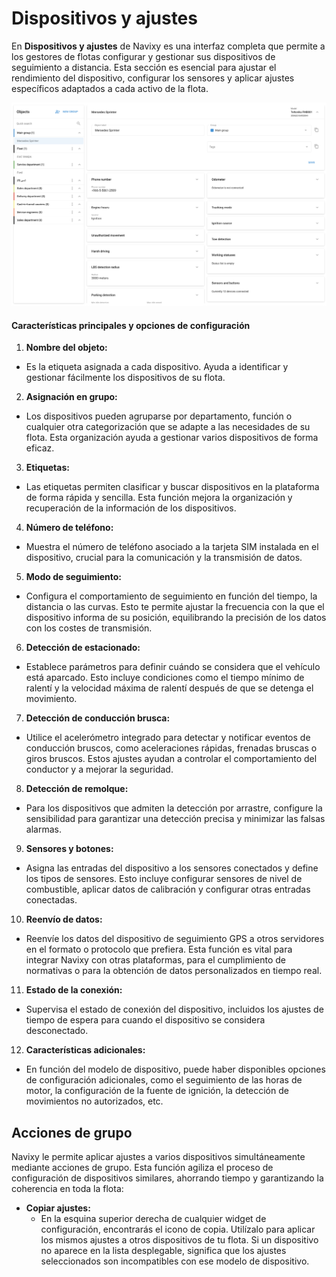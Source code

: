 # Dispositivos y ajustes

En **Dispositivos y ajustes** de Navixy es una interfaz completa que permite a los gestores de flotas configurar y gestionar sus dispositivos de seguimiento a distancia. Esta sección es esencial para ajustar el rendimiento del dispositivo, configurar los sensores y aplicar ajustes específicos adaptados a cada activo de la flota.

![image-20240814-225942.png](../attachments/image-20240814-225942.png)

#### Características principales y opciones de configuración

1. **Nombre del objeto:**

* Es la etiqueta asignada a cada dispositivo. Ayuda a identificar y gestionar fácilmente los dispositivos de su flota.

2. **Asignación en grupo:**

* Los dispositivos pueden agruparse por departamento, función o cualquier otra categorización que se adapte a las necesidades de su flota. Esta organización ayuda a gestionar varios dispositivos de forma eficaz.

3. **Etiquetas:**

* Las etiquetas permiten clasificar y buscar dispositivos en la plataforma de forma rápida y sencilla. Esta función mejora la organización y recuperación de la información de los dispositivos.

4. **Número de teléfono:**

* Muestra el número de teléfono asociado a la tarjeta SIM instalada en el dispositivo, crucial para la comunicación y la transmisión de datos.

5. **Modo de seguimiento:**

* Configura el comportamiento de seguimiento en función del tiempo, la distancia o las curvas. Esto te permite ajustar la frecuencia con la que el dispositivo informa de su posición, equilibrando la precisión de los datos con los costes de transmisión.

6. **Detección de estacionado:**

* Establece parámetros para definir cuándo se considera que el vehículo está aparcado. Esto incluye condiciones como el tiempo mínimo de ralentí y la velocidad máxima de ralentí después de que se detenga el movimiento.

7. **Detección de conducción brusca:**

* Utilice el acelerómetro integrado para detectar y notificar eventos de conducción bruscos, como aceleraciones rápidas, frenadas bruscas o giros bruscos. Estos ajustes ayudan a controlar el comportamiento del conductor y a mejorar la seguridad.

8. **Detección de remolque:**

* Para los dispositivos que admiten la detección por arrastre, configure la sensibilidad para garantizar una detección precisa y minimizar las falsas alarmas.

9. **Sensores y botones:**

* Asigna las entradas del dispositivo a los sensores conectados y define los tipos de sensores. Esto incluye configurar sensores de nivel de combustible, aplicar datos de calibración y configurar otras entradas conectadas.

10. **Reenvío de datos:**

* Reenvíe los datos del dispositivo de seguimiento GPS a otros servidores en el formato o protocolo que prefiera. Esta función es vital para integrar Navixy con otras plataformas, para el cumplimiento de normativas o para la obtención de datos personalizados en tiempo real.

11. **Estado de la conexión:**

* Supervisa el estado de conexión del dispositivo, incluidos los ajustes de tiempo de espera para cuando el dispositivo se considera desconectado.

12. **Características adicionales:**

* En función del modelo de dispositivo, puede haber disponibles opciones de configuración adicionales, como el seguimiento de las horas de motor, la configuración de la fuente de ignición, la detección de movimientos no autorizados, etc.

## Acciones de grupo

Navixy le permite aplicar ajustes a varios dispositivos simultáneamente mediante acciones de grupo. Esta función agiliza el proceso de configuración de dispositivos similares, ahorrando tiempo y garantizando la coherencia en toda la flota:

* **Copiar ajustes:**
  * En la esquina superior derecha de cualquier widget de configuración, encontrarás el icono de copia. Utilízalo para aplicar los mismos ajustes a otros dispositivos de tu flota. Si un dispositivo no aparece en la lista desplegable, significa que los ajustes seleccionados son incompatibles con ese modelo de dispositivo.
